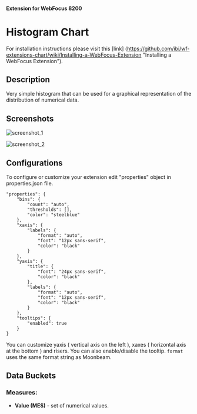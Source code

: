 #### Extension for WebFocus 8200

# Histogram Chart

For installation instructions please visit this [link] (https://github.com/ibi/wf-extensions-chart/wiki/Installing-a-WebFocus-Extension "Installing a WebFocus Extension").

## Description

Very simple histogram that can be used for a graphical representation of the distribution of numerical data.

## Screenshots

![screenshot_1](https://github.com/ibi/wf-extensions-chart/blob/master/com.ibi.histogram/screenshots/1.png)

![screenshot_2](https://github.com/ibi/wf-extensions-chart/blob/master/com.ibi.histogram/screenshots/2.png)

## Configurations

To configure or customize your extension edit "properties" object in properties.json file.
	
	"properties": {
		"bins": {
			"count": "auto",
			"thresholds": [],
			"color": "steelblue"
		},
		"xaxis": {
			"labels": {
				"format": "auto",
				"font": "12px sans-serif",
				"color": "black"
			}
		},
		"yaxis": {
			"title": {
				"font": "24px sans-serif",
				"color": "black"
			},
			"labels": {
				"format": "auto",
				"font": "12px sans-serif",
				"color": "black"
			}
		},
		"tooltips": {
			"enabled": true
		}
	}

You can customize yaxis ( vertical axis on the left ), xaxes ( horizontal axis at the bottom ) and risers. You can also enable/disable the tooltip. `format` uses the same format string as Moonbeam.

## Data Buckets

### Measures:
* **Value (MES)** - set of numerical values.

